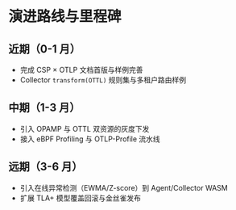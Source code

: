# 演进路线与里程碑

## 近期（0-1 月）

- 完成 CSP × OTLP 文档首版与样例完善
- Collector `transform(OTTL)` 规则集与多租户路由样例

## 中期（1-3 月）

- 引入 OPAMP 与 OTTL 双资源的灰度下发
- 接入 eBPF Profiling 与 OTLP-Profile 流水线

## 远期（3-6 月）

- 引入在线异常检测（EWMA/Z-score）到 Agent/Collector WASM
- 扩展 TLA+ 模型覆盖回滚与金丝雀发布
